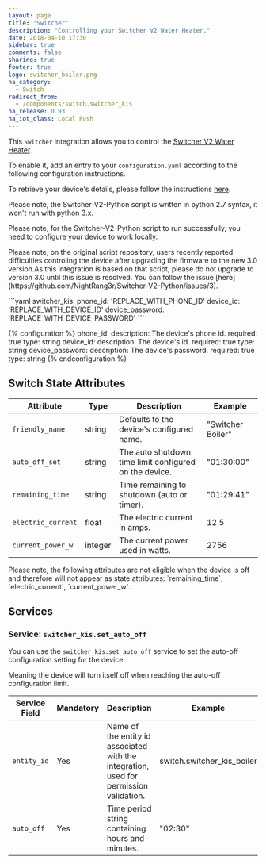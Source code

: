 ```yaml
---
layout: page
title: "Switcher"
description: "Controlling your Switcher V2 Water Heater."
date: 2018-04-10 17:30
sidebar: true
comments: false
sharing: true
footer: true
logo: switcher_boiler.png
ha_category:
  - Switch
redirect_from:
  - /components/switch.switcher_kis
ha_release: 0.93
ha_iot_class: Local Push
---
```


This `Switcher` integration allows you to control the [Switcher V2 Water Heater](https://www.switcher.co.il/).

To enable it, add an entry to your `configuration.yaml` according to the following configuration instructions.

To retrieve your device's details, please follow the instructions [here](https://github.com/NightRang3r/Switcher-V2-Python).

<p class='note warning'>
  Please note, the Switcher-V2-Python script is written in python 2.7 syntax, it won't run with python 3.x.
</p>

<p class='note warning'>
  Please note, for the Switcher-V2-Python script to run successfully, you need to configure your device to work locally.
</p>

<p class='note warning'>
  Please note, on the original script repository, users recently reported difficulties controling the device after upgrading the firmware to the new 3.0 version.As this integration is based on that script, please do not upgrade to version 3.0 until this issue is resolved. You can follow the issue [here](https://github.com/NightRang3r/Switcher-V2-Python/issues/3).
</p>
```yaml
switcher_kis:
  phone_id: 'REPLACE_WITH_PHONE_ID'
  device_id: 'REPLACE_WITH_DEVICE_ID'
  device_password: 'REPLACE_WITH_DEVICE_PASSWORD'
```

{% configuration %}
phone_id:
  description: The device's phone id.
  required: true
  type: string
device_id:
  description: The device's id.
  required: true
  type: string
device_password:
  description: The device's password.
  required: true
  type: string
{% endconfiguration %}

## Switch State Attributes

| Attribute          | Type    | Description                                            | Example           |
| ------------------ | ------- | ------------------------------------------------------ | ----------------- |
| `friendly_name`    | string  | Defaults to the device's configured name.              | "Switcher Boiler" |
| `auto_off_set`     | string  | The auto shutdown time limit configured on the device. | "01:30:00"        |
| `remaining_time`   | string  | Time remaining to shutdown (auto or timer).            | "01:29:41"        |
| `electric_current` | float   | The electric current in amps.                          | 12.5              |
| `current_power_w`  | integer | The current power used in watts.                       | 2756              |

<p class='note warning'>
  Please note, the following attributes are not eligible when the device is off and therefore will not appear as state attributes: `remaining_time`, `electric_current`, `current_power_w`.
</p>

## Services

### Service: `switcher_kis.set_auto_off`

You can use the `switcher_kis.set_auto_off` service to set the auto-off configuration setting for the device.

Meaning the device will turn itself off when reaching the auto-off configuration limit.

| Service Field | Mandatory | Description                                                                            | Example                    |
| ------------- | --------- | -------------------------------------------------------------------------------------- | -------------------------- |
| `entity_id`   | Yes       | Name of the entity id associated with the integration, used for permission validation. | switch.switcher_kis_boiler |
| `auto_off`    | Yes       | Time period string containing hours and minutes.                                       | "02:30"                    |
